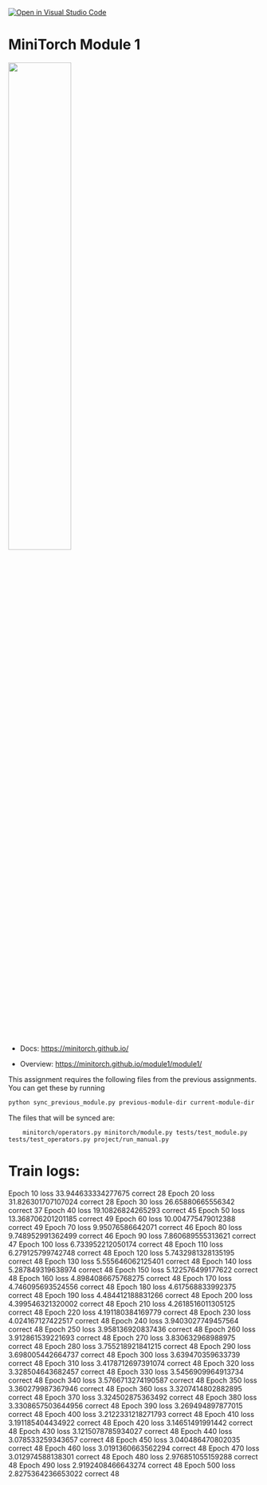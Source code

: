 [![Open in Visual Studio Code](https://classroom.github.com/assets/open-in-vscode-2e0aaae1b6195c2367325f4f02e2d04e9abb55f0b24a779b69b11b9e10269abc.svg)](https://classroom.github.com/online_ide?assignment_repo_id=20483512&assignment_repo_type=AssignmentRepo)
# MiniTorch Module 1

<img src="https://minitorch.github.io/minitorch.svg" width="50%">

* Docs: https://minitorch.github.io/

* Overview: https://minitorch.github.io/module1/module1/

This assignment requires the following files from the previous assignments. You can get these by running

```bash
python sync_previous_module.py previous-module-dir current-module-dir
```

The files that will be synced are:

        minitorch/operators.py minitorch/module.py tests/test_module.py tests/test_operators.py project/run_manual.py

# Train logs:

Epoch  10  loss  33.944633334277675 correct 28
Epoch  20  loss  31.826301707107024 correct 28
Epoch  30  loss  26.65880665556342 correct 37
Epoch  40  loss  19.10826824265293 correct 45
Epoch  50  loss  13.368706201201185 correct 49
Epoch  60  loss  10.004775479012388 correct 49
Epoch  70  loss  9.95076586642071 correct 46
Epoch  80  loss  9.748952991362499 correct 46
Epoch  90  loss  7.860689555313621 correct 47
Epoch  100  loss  6.733952212050174 correct 48
Epoch  110  loss  6.279125799742748 correct 48
Epoch  120  loss  5.7432981328135195 correct 48
Epoch  130  loss  5.555646062125401 correct 48
Epoch  140  loss  5.287849319638974 correct 48
Epoch  150  loss  5.122576499177622 correct 48
Epoch  160  loss  4.8984086675768275 correct 48
Epoch  170  loss  4.746095693524556 correct 48
Epoch  180  loss  4.617568833992375 correct 48
Epoch  190  loss  4.484412188831266 correct 48
Epoch  200  loss  4.399546321320002 correct 48
Epoch  210  loss  4.2618516011305125 correct 48
Epoch  220  loss  4.191180384169779 correct 48
Epoch  230  loss  4.024167127422517 correct 48
Epoch  240  loss  3.9403027749457564 correct 48
Epoch  250  loss  3.958136920837436 correct 48
Epoch  260  loss  3.912861539221693 correct 48
Epoch  270  loss  3.830632968988975 correct 48
Epoch  280  loss  3.755218921841215 correct 48
Epoch  290  loss  3.698005442664737 correct 48
Epoch  300  loss  3.639470359633739 correct 48
Epoch  310  loss  3.4178712697391074 correct 48
Epoch  320  loss  3.328504643682457 correct 48
Epoch  330  loss  3.5456909964913734 correct 48
Epoch  340  loss  3.5766713274190587 correct 48
Epoch  350  loss  3.360279987367946 correct 48
Epoch  360  loss  3.3207414802882895 correct 48
Epoch  370  loss  3.324502875363492 correct 48
Epoch  380  loss  3.3308657503644956 correct 48
Epoch  390  loss  3.269494897877015 correct 48
Epoch  400  loss  3.2122331218271793 correct 48
Epoch  410  loss  3.191185404434922 correct 48
Epoch  420  loss  3.14651491991442 correct 48
Epoch  430  loss  3.1215078785934027 correct 48
Epoch  440  loss  3.078533259343657 correct 48
Epoch  450  loss  3.040486470802035 correct 48
Epoch  460  loss  3.0191360663562294 correct 48
Epoch  470  loss  3.012974588138301 correct 48
Epoch  480  loss  2.976851055159288 correct 48
Epoch  490  loss  2.9192408466643274 correct 48
Epoch  500  loss  2.8275364236653022 correct 48
